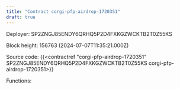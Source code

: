 ```yaml
---
title: "Contract corgi-pfp-airdrop-1720351"
draft: true
---
```

Deployer: SP2ZNGJ85ENDY6QRHQ5P2D4FXKGZWCKTB2T0Z55KS


 



Block height: 156763 (2024-07-07T11:35:21.000Z)

Source code: {{<contractref "corgi-pfp-airdrop-1720351" SP2ZNGJ85ENDY6QRHQ5P2D4FXKGZWCKTB2T0Z55KS corgi-pfp-airdrop-1720351>}}

Functions:


